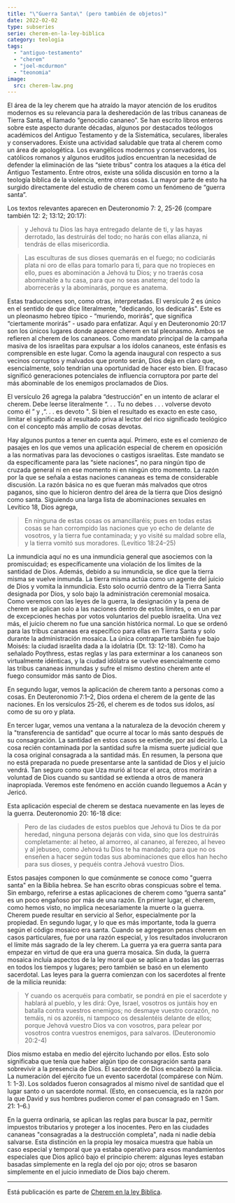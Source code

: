```yaml
---
title: "\"Guerra Santa\" (pero también de objetos)"
date: 2022-02-02
type: subseries
serie: cherem-en-la-ley-biblica
category: teologia
tags:
  - "antiguo-testamento"
  - "cherem"
  - "joel-mcdurmon"
  - "teonomia"
image:
  src: cherem-law.png
---
```


El área de la ley cherem que ha atraído la mayor atención de los eruditos modernos es su relevancia para la desheredación de las tribus cananeas de Tierra Santa, el llamado “genocidio cananeo”. Se han escrito libros enteros sobre este aspecto durante décadas, algunos por destacados teólogos académicos del Antiguo Testamento y de la Sistemática, seculares, liberales y conservadores. Existe una actividad saludable que trata al cherem como un área de apologética. Los evangélicos modernos y conservadores, los católicos romanos y algunos eruditos judíos encuentran la necesidad de defender la eliminación de las “siete tribus” contra los ataques a la ética del Antiguo Testamento. Entre otros, existe una sólida discusión en torno a la teología bíblica de la violencia, entre otras cosas. La mayor parte de esto ha surgido directamente del estudio de cherem como un fenómeno de “guerra santa”.

Los textos relevantes aparecen en Deuteronomio 7: 2, 25-26 (compare también 12: 2; 13:12; 20:17):

> y Jehová tu Dios las haya entregado delante de ti, y las hayas derrotado, las destruirás del todo; no harás con ellas alianza, ni tendrás de ellas misericordia.

> Las esculturas de sus dioses quemarás en el fuego; no codiciarás plata ni oro de ellas para tomarlo para ti, para que no tropieces en ello, pues es abominación a Jehová tu Dios; y no traerás cosa abominable a tu casa, para que no seas anatema; del todo la aborrecerás y la abominarás, porque es anatema.

Estas traducciones son, como otras, interpretadas. El versículo 2 es único en el sentido de que dice literalmente, "dedicando, los dedicarás". Este es un pleonasmo hebreo típico - “muriendo, morirás”, que significa “ciertamente morirás” - usado para enfatizar. Aquí y en Deuteronomio 20:17 son los únicos lugares donde aparece cherem en tal pleonasmo. Ambos se refieren al cherem de los cananeos. Como mandato principal de la campaña masiva de los israelitas para expulsar a los ídolos cananeos, este énfasis es comprensible en este lugar. Como la agenda inaugural con respecto a sus vecinos corruptos y malvados que pronto serán, Dios deja en claro que, esencialmente, solo tendrían una oportunidad de hacer esto bien. El fracaso significó generaciones potenciales de influencia corruptora por parte del más abominable de los enemigos proclamados de Dios.

El versículo 26 agrega la palabra “destrucción” en un intento de aclarar el cherem. Debe leerse literalmente “. . . Tu no debes . . . volverse devoto como él ” y ,“. . . es devoto ". Si bien el resultado es exacto en este caso, limitar el significado al resultado priva al lector del rico significado teológico con el concepto más amplio de cosas devotas.

Hay algunos puntos a tener en cuenta aquí. Primero, este es el comienzo de pasajes en los que vemos una aplicación especial de cherem en oposición a las normativas para las devociones o castigos israelitas. Este mandato se da específicamente para las “siete naciones”, no para ningún tipo de cruzada general ni en ese momento ni en ningún otro momento. La razón por la que se señala a estas naciones cananeas es tema de considerable discusión. La razón básica no es que fueran más malvados que otros paganos, sino que lo hicieron dentro del área de la tierra que Dios designó como santa. Siguiendo una larga lista de abominaciones sexuales en Levítico 18, Dios agrega,

> En ninguna de estas cosas os amancillaréis; pues en todas estas cosas se han corrompido las naciones que yo echo de delante de vosotros, y la tierra fue contaminada; y yo visité su maldad sobre ella, y la tierra vomitó sus moradores. (Levítico 18:24–25)

La inmundicia aquí no es una inmundicia general que asociemos con la promiscuidad; es específicamente una violación de los límites de la santidad de Dios. Además, debido a su inmundicia, se dice que la tierra misma se vuelve inmunda. La tierra misma actúa como un agente del juicio de Dios y vomita la inmundicia. Esto solo ocurrió dentro de la Tierra Santa designada por Dios, y solo bajo la administración ceremonial mosaica. Como veremos con las leyes de la guerra, la designación y la pena de cherem se aplican solo a las naciones dentro de estos límites, o en un par de excepciones hechas por votos voluntarios del pueblo israelita. Una vez más, el juicio cherem no fue una sanción histórica normal. Lo que se ordenó para las tribus cananeas era específico para ellas en Tierra Santa y solo durante la administración mosaica. La única contraparte también fue bajo Moisés: la ciudad israelita dada a la idolatría (Dt. 13: 12-18). Como ha señalado Poythress, estas reglas y las para exterminar a los cananeos son virtualmente idénticas, y la ciudad idólatra se vuelve esencialmente como las tribus cananeas inmundas y sufre el mismo destino cherem ante el fuego consumidor más santo de Dios.

En segundo lugar, vemos la aplicación de cherem tanto a personas como a cosas. En Deuteronomio 7:1–2, Dios ordena el cherem de la gente de las naciones. En los versículos 25-26, el cherem es de todos sus ídolos, así como de su oro y plata.

En tercer lugar, vemos una ventana a la naturaleza de la devoción cherem y la "transferencia de santidad" que ocurre al tocar lo más santo después de su consagración. La santidad en estos casos se extiende, por así decirlo. La cosa recién contaminada por la santidad sufre la misma suerte judicial que la cosa original consagrada a la santidad más. En resumen, la persona que no está preparada no puede presentarse ante la santidad de Dios y el juicio vendrá. Tan seguro como que Uza murió al tocar el arca, otros morirán a voluntad de Dios cuando su santidad se extienda a otros de manera inapropiada. Veremos este fenómeno en acción cuando lleguemos a Acán y Jericó.

Esta aplicación especial de cherem se destaca nuevamente en las leyes de la guerra. Deuteronomio 20: 16-18 dice:

> Pero de las ciudades de estos pueblos que Jehová tu Dios te da por heredad, ninguna persona dejarás con vida, sino que los destruirás completamente: al heteo, al amorreo, al cananeo, al ferezeo, al heveo y al jebuseo, como Jehová tu Dios te ha mandado; para que no os enseñen a hacer según todas sus abominaciones que ellos han hecho para sus dioses, y pequéis contra Jehová vuestro Dios.

Estos pasajes componen lo que comúnmente se conoce como "guerra santa" en la Biblia hebrea. Se han escrito obras conspicuas sobre el tema. Sin embargo, referirse a estas aplicaciones de cherem como “guerra santa” es un poco engañoso por más de una razón. En primer lugar, el cherem, como hemos visto, no implica necesariamente la muerte o la guerra. Cherem puede resultar en servicio al Señor, especialmente por la propiedad. En segundo lugar, y lo que es más importante, toda la guerra según el código mosaico era santa. Cuando se agregaron penas cherem en casos particulares, fue por una razón especial, y los resultados involucraron el límite más sagrado de la ley cherem. La guerra ya era guerra santa para empezar en virtud de que era una guerra mosaica. Sin duda, la guerra mosaica incluía aspectos de la ley moral que se aplican a todas las guerras en todos los tiempos y lugares; pero también se basó en un elemento sacerdotal. Las leyes para la guerra comienzan con los sacerdotes al frente de la milicia reunida:

> Y cuando os acerquéis para combatir, se pondrá en pie el sacerdote y hablará al pueblo, y les dirá: Oye, Israel, vosotros os juntáis hoy en batalla contra vuestros enemigos; no desmaye vuestro corazón, no temáis, ni os azoréis, ni tampoco os desalentéis delante de ellos; porque Jehová vuestro Dios va con vosotros, para pelear por vosotros contra vuestros enemigos, para salvaros. (Deuteronomio 20:2-4)

Dios mismo estaba en medio del ejército luchando por ellos. Esto solo significaba que tenía que haber algún tipo de consagración santa para sobrevivir a la presencia de Dios. El sacerdote de Dios encabezó la milicia. La numeración del ejército fue un evento sacerdotal (compárese con Núm. 1: 1-3). Los soldados fueron consagrados al mismo nivel de santidad que el lugar santo o un sacerdote normal. (Esto, en consecuencia, es la razón por la que David y sus hombres pudieron comer el pan consagrado en 1 Sam. 21: 1–6.)

En la guerra ordinaria, se aplican las reglas para buscar la paz, permitir impuestos tributarios y proteger a los inocentes. Pero en las ciudades cananeas "consagradas a la destrucción completa", nada ni nadie debía salvarse. Esta distinción en la propia ley mosaica muestra que había un caso especial y temporal que ya estaba operativo para esos mandamientos especiales que Dios aplicó bajo el principio cherem: algunas leyes estaban basadas simplemente en la regla del ojo por ojo; otros se basaron simplemente en el juicio inmediato de Dios bajo cherem.

* * *

Está publicación es parte de [Cherem en la ley Biblica](/articulos/cherem-en-la-ley-biblica).
